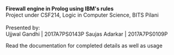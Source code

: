 <b>Firewall engine in Prolog using IBM's rules</b><br>
Project under CSF214, Logic in Computer Science, BITS Pilani<br><br>
Presented by:<br>
  Ujjwal Gandhi | 2017A7PS0143P
  Saujas Adarkar | 2017A7PS0109P

Read the documentation for completed details as well as usage
